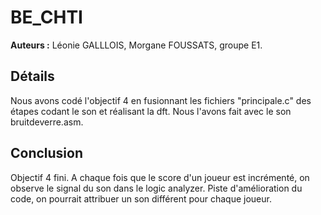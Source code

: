 # BE_CHTI
__Auteurs :__ Léonie GALLLOIS, Morgane FOUSSATS, groupe E1.

## Détails

Nous avons codé l'objectif 4 en fusionnant les fichiers "principale.c" des étapes codant le son et réalisant la dft. Nous l'avons fait avec le son bruitdeverre.asm.

## Conclusion

Objectif 4 fini. A chaque fois que le score d'un joueur est incrémenté, on observe le signal du son dans le logic analyzer. 
Piste d'amélioration du code, on pourrait attribuer un son différent pour chaque joueur.
